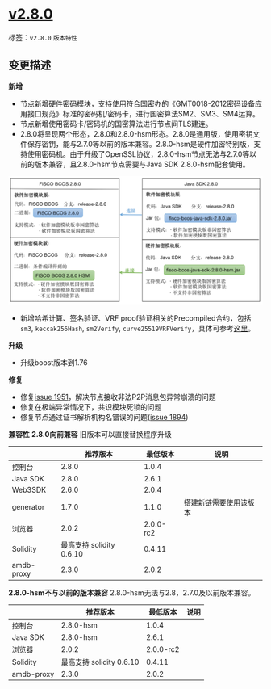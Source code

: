 # [v2.8.0](https://github.com/FISCO-BCOS/FISCO-BCOS/releases/tag/v2.8.0)

标签：``v2.8.0`` ``版本特性`` 

## 变更描述

**新增**

- 节点新增硬件密码模块，支持使用符合国密办的《GMT0018-2012密码设备应用接口规范》标准的密码机/密码卡，进行国密算法SM2、SM3、SM4运算。
- 节点新增使用密码卡/密码机的国密算法进行节点间TLS建连。
- 2.8.0将呈现两个形态，2.8.0和2.8.0-hsm形态。2.8.0是通用版，使用密钥文件保存密钥，能与2.7.0等以前的版本兼容。2.8.0-hsm是硬件加密特别版，支持使用密码机。由于升级了OpenSSL协议，2.8.0-hsm节点无法与2.7.0等以前的版本兼容，且2.8.0-hsm节点需要与Java SDK 2.8.0-hsm配套使用。

![](../../images/tutorial/fisco-bcos-2.8.png)

- 新增哈希计算、签名验证、VRF proof验证相关的Precompiled合约，包括`sm3`, `keccak256Hash`, `sm2Verify`, `curve25519VRFVerify`，具体可参考[这里](../manual/precompiled_contract.html#cryptoprecompiled-0x5006)。

**升级**

- 升级boost版本到1.76

**修复**

- 修复[issue 1951](https://github.com/FISCO-BCOS/FISCO-BCOS/issues/1951)，解决节点接收非法P2P消息包异常崩溃的问题
- 修复在极端异常情况下，共识模块死锁的问题
- 修复节点通过证书解析机构名错误的问题([issue 1894](https://github.com/FISCO-BCOS/FISCO-BCOS/issues/1894))


**兼容性**
**2.8.0向前兼容**
旧版本可以直接替换程序升级

|            | 推荐版本                | 最低版本  | 说明                   |
| ---------- | ----------------------- | --------- | ---------------------- |
| 控制台     | 2.8.0                  | 1.0.4     |                        |
| Java SDK        | 2.8.0                   | 2.6.1     |     |
| Web3SDK        | 2.6.0                   | 2.0.4     |      |                  
| generator  | 1.7.0                   | 1.1.0     | 搭建新链需要使用该版本 |
| 浏览器     | 2.0.2                   | 2.0.0-rc2 |                        |
| Solidity   | 最高支持 solidity 0.6.10 | 0.4.11    |                        |
| amdb-proxy | 2.3.0                   | 2.0.2     |                        |

**2.8.0-hsm不与以前的版本兼容**
2.8.0-hsm无法与2.8，2.7.0及以前版本兼容。

|            | 推荐版本                | 最低版本  | 说明                   |
| ---------- | ----------------------- | --------- | ---------------------- |
| 控制台     | 2.8.0-hsm                  | 1.0.4     |                        |
| Java SDK        | 2.8.0-hsm                   | 2.6.1     |     |
| 浏览器     | 2.0.2                   | 2.0.0-rc2 |                        |
| Solidity   | 最高支持 solidity 0.6.10 | 0.4.11    |                        |
| amdb-proxy | 2.3.0                   | 2.0.2     |                        |
